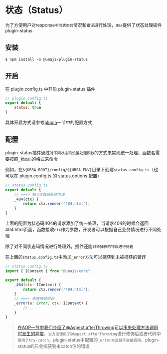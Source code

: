 # 状态（Status）

为了方便用户对response`不同状态码`情况和`错误`进行处理，`Uma`提供了状态处理插件plugin-status

## 安装

```shell
$ npm install -S @umajs/plugin-status
```

## 开启

在 plugin.config.ts 中开启 plugin-status 插件

```javascript
// plugin.config.ts
export default {
    status: true
}
```

具体开启方式请参考[plugin](../基础功能/Plugin.md)一节中的配置方式

## 配置

plugin-status插件通过`对不同状态码设置处理函数`的方式来实现统一处理，函数名需要按照`_状态码`的格式来命令

例如，在`${URSA_ROOT}/config/${URSA_ENV}`目录下创建`status.config.ts`（也可以在 plugin.config.ts 的 status.options 配置）

```javascript
// status.config.ts
export default {
    // ===> 404状态码处理方法
    _404(ctx) {
        return ctx.render('404.html');
    }
}
```

上面的配置为状态码404的请求添加了统一处理，当请求404的时候会返回404.html页面，函数接收`ctx`作为参数，开发者可以根据自己业务情况进行不同处理

除了对不同状态码情况进行处理外，插件还能`对未捕获的错误进行处理`

在上面的`status.config.ts`中添加`_error`方法可以捕获到未被捕获的错误

```javascript
// status.config.ts
import { IContext } from "@umajs/core";

export default {
    _404(ctx: IContext) {
        return ctx.render('404.html');
    }
    // ===> 未被捕获错误
    _error(e: Error, ctx: IContext) {
        // ...
    }
}
```

> 在AOP一节中我们介绍了@Aspect.afterThrowing可以用来处理方法调用时发生的异常，`当方法使用了@Aspect.afterThrowing`进行修饰后或者代码中`使用了try-catch`，plugin-status中配置的`_error方法就不会被调用`，plugin-status的只会捕获到未catch住的错误


